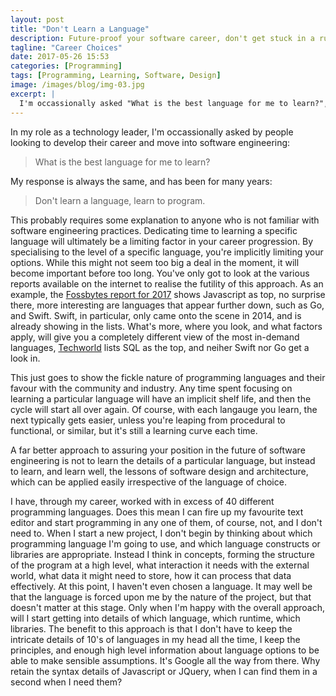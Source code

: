 ```yaml
---
layout: post
title: "Don't Learn a Language"
description: Future-proof your software career, don't get stuck in a rut.
tagline: "Career Choices"
date: 2017-05-26 15:53
categories: [Programming]
tags: [Programming, Learning, Software, Design]
image: /images/blog/img-03.jpg
excerpt: |
  I'm occassionally asked "What is the best language for me to learn?", my response, "Don't learn a language, learn to program!"
---
```


In my role as a technology leader, I'm occassionally asked by people looking to
develop their career and move into software engineering:

<blockquote>
  What is the best language for me to learn?
</blockquote>

My response is always the same, and has been for many years: 

<blockquote>
  Don't learn a language, learn to program.
</blockquote>

This probably requires some explanation to anyone who is not familiar with
software engineering practices. Dedicating time to learning a specific language
will ultimately be a limiting factor in your career progression. By
specialising to the level of a specific language, you're implicitly limiting
your options. While this might not seem too big a deal in the moment, it will
become important before too long. You've only got to look at the various
reports available on the internet to realise the futility of this approach. As
an example, the [Fossbytes report for
2017](https://fossbytes.com/best-popular-programming-languages-2017/) shows
Javascript as top, no surprise there, more interesting are languages that
appear further down, such as Go, and Swift. Swift, in particular, only came
onto the scene in 2014, and is already showing in the lists. What's more, where
you look, and what factors apply, will give you a completely different view of
the most in-demand languages,
[Techworld](http://www.techworld.com/picture-gallery/careers/uks-top-12-most-in-demand-programming-languages-3612638/)
lists SQL as the top, and neiher Swift nor Go get a look in.

This just goes to show the fickle nature of programming languages and their
favour with the community and industry. Any time spent focusing on learning a
particular language will have an implicit shelf life, and then the cycle will
start all over again. Of course, with each langauge you learn, the next
typically gets easier, unless you're leaping from procedural to functional, or
similar, but it's still a learning curve each time.

A far better approach to assuring your position in the future of software
engineering is not to learn the details of a particular language, but instead to
learn, and learn well, the lessons of software design and architecture, which
can be applied easily irrespective of the language of choice.

I have, through my career, worked with in excess of 40 different programming
languages. Does this mean I can fire up my favourite text editor and start
programming in any one of them, of course, not, and I don't need to. When I
start a new project, I don't begin by thinking about which programming language
I'm going to use, and which language constructs or libraries are appropriate.
Instead I think in concepts, forming the structure of the program at a high
level, what interaction it needs with the external world, what data it might
need to store, how it can process that data effectively. At this point, I
haven't even chosen a language. It may well be that the language is forced upon
me by the nature of the project, but that doesn't matter at this stage. Only
when I'm happy with the overall approach, will I start getting into details of
which language, which runtime, which libraries. The benefit to this approach is
that I don't have to keep the intricate details of 10's of languages in my head
all the time, I keep the principles, and enough high level information about
language options to be able to make sensible assumptions. It's Google all the
way from there. Why retain the syntax details of Javascript or JQuery, when I
can find them in a second when I need them?
